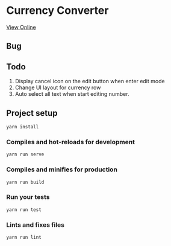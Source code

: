 # Currency Converter

[View Online](https://thissentenceiswrong.github.io/vue-currency-converter/)

## Bug

## Todo
1. Display cancel icon on the edit button when enter edit mode
2. Change UI layout for currency row
3. Auto select all text when start editing number.

## Project setup
```
yarn install
```

### Compiles and hot-reloads for development
```
yarn run serve
```

### Compiles and minifies for production
```
yarn run build
```

### Run your tests
```
yarn run test
```

### Lints and fixes files
```
yarn run lint
```
